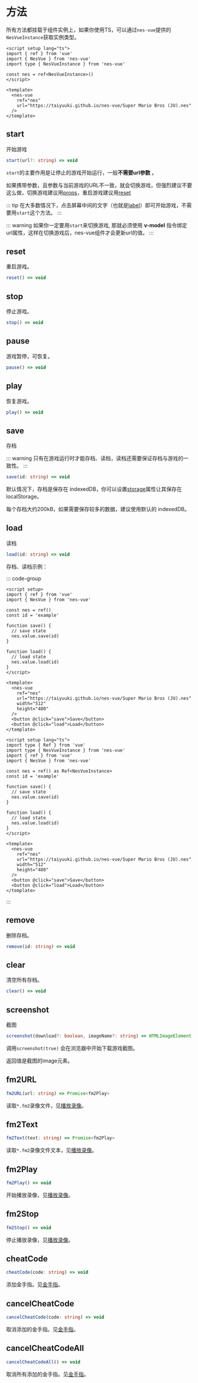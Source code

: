 # 方法

所有方法都挂载于组件实例上，如果你使用TS，可以通过`nes-vue`提供的`NesVueInstance`获取实例类型。

```vue
<script setup lang="ts">
import { ref } from 'vue'
import { NesVue } from 'nes-vue'
import type { NesVueInstance } from 'nes-vue'

const nes = ref<NesVueInstance>()
</script>

<template>
  <nes-vue
    ref="nes"
    url="https://taiyuuki.github.io/nes-vue/Super Mario Bros (JU).nes"
  />
</template>
```

## start

开始游戏

```ts
start(url?: string) => void
```

`start`的主要作用是让停止的游戏开始运行，一般**不需要url参数** 。

如果携带参数，且参数与当前游戏的URL不一致，就会切换游戏，但强烈建议不要这么做，切换游戏建议用[props](/zh/guide/props#url)，重启游戏建议用[reset](#reset)

::: tip
在大多数情况下，点击屏幕中间的文字（也就是[label](/zh/guide/props#label)）即可开始游戏，不需要用`start`这个方法。
:::

::: warning
如果你一定要用`start`来切换游戏, 那就必须使用 **v-model** 指令绑定url属性，这样在切换游戏后，nes-vue组件才会更新url的值。
:::

## reset

重启游戏。

```ts
reset() => void
```

## stop

停止游戏。

```ts
stop() => void
```

## pause

游戏暂停，可恢复。

```ts
pause() => void
```

## play

恢复游戏。

```ts
play() => void
```

## save

存档

::: warning
只有在游戏运行时才能存档、读档，读档还需要保证存档与游戏的一致性。
:::

```ts
save(id: string) => void
```

默认情况下，存档是保存在 indexedDB，你可以设置[storage](/zh/guide/props#storage)属性让其保存在localStorage。

每个存档大约200kB，如果需要保存较多的数据，建议使用默认的 indexedDB。

## load

读档

```ts
load(id: string) => void
```

存档、读档示例：

::: code-group
```vue [vue-js]
<script setup>
import { ref } from 'vue'
import { NesVue } from 'nes-vue'

const nes = ref()
const id = 'example'

function save() {
  // save state
  nes.value.save(id)
}

function load() {
  // load state
  nes.value.load(id)
}
</script>

<template>
  <nes-vue
    ref="nes"
    url="https://taiyuuki.github.io/nes-vue/Super Mario Bros (JU).nes"
    width="512"
    height="480"
  />
  <button @click="save">Save</button>
  <button @click="load">Load</button>
</template>
```
```vue [vue-ts]
<script setup lang="ts">
import type { Ref } from 'vue'
import type { NesVueInstance } from 'nes-vue'
import { ref } from 'vue'
import { NesVue } from 'nes-vue'

const nes = ref() as Ref<NesVueInstance>
const id = 'example'

function save() {
  // save state
  nes.value.save(id)
}

function load() {
  // load state
  nes.value.load(id)
}
</script>

<template>
  <nes-vue
    ref="nes"
    url="https://taiyuuki.github.io/nes-vue/Super Mario Bros (JU).nes"
    width="512"
    height="480"
  />
  <button @click="save">Save</button>
  <button @click="load">Load</button>
</template>
```
:::

## remove

删除存档。

```ts
remove(id: string) => void
```

## clear

清空所有存档。

```ts
clear() => void
```

## screenshot

截图

```ts
screenshot(download?: boolean, imageName?: string) => HTMLImageElement
```

调用`screenshot(true)` 会在浏览器中开始下载游戏截图。

返回值是截图的image元素。

## fm2URL

```ts
fm2URL(url: string) => Promise<fm2Play>
```

读取`*.fm2`录像文件，见[播放录像](/zh/guide/replay)。

## fm2Text

```ts
fm2Text(text: string) => Promise<fm2Play>
```

读取`*.fm2`录像文件文本，见[播放录像](/zh/guide/replay)。

## fm2Play

```ts
fm2Play() => void
```

开始播放录像，见[播放录像](/zh/guide/replay)。

## fm2Stop

```ts
fm2Stop() => void
```

停止播放录像，见[播放录像](/zh/guide/replay)。

## cheatCode

```ts
cheatCode(code: string) => void
```

添加金手指。见[金手指](/zh/guide/cheat)。

## cancelCheatCode

```ts
cancelCheatCode(code: string) => void
```

取消添加的金手指。见[金手指](/zh/guide/cheat)。

## cancelCheatCodeAll

```ts
cancelCheatCodeAll() => void
```

取消所有添加的金手指。见[金手指](/zh/guide/cheat)。